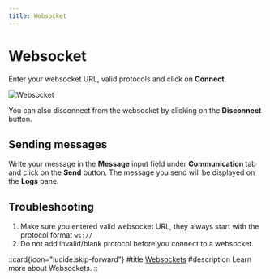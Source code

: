 ```yaml
---
title: Websocket
---
```


# Websocket

Enter your websocket URL, valid protocols and click on **Connect**.

![Websocket](/getting-started/realtime/websocket.gif)

You can also disconnect from the websocket by clicking on the **Disconnect** button.

## Sending messages

Write your message in the **Message** input field under **Communication** tab and click on the **Send** button. The message you send will be displayed on the **Logs** pane.

## Troubleshooting

1. Make sure you entered valid websocket URL, they always start with the protocol format `ws://`
2. Do not add invalid/blank protocol before you connect to a websocket.

::card{icon="lucide:skip-forward"}
#title
[Websockets](/documentation/protocols/realtime#websocket)
#description
Learn more about Websockets.
::
